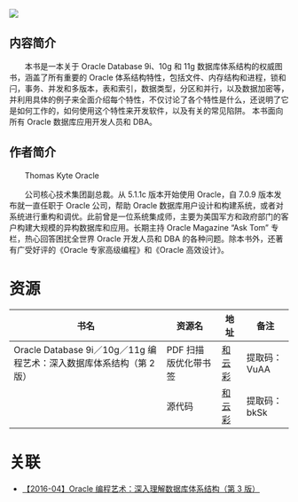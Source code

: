![](http://img3m4.ddimg.cn/23/31/21009704-1_u_2.jpg)

## 内容简介

　　本书是一本关于 Oracle Database 9i、10g 和 11g 数据库体系结构的权威图书，涵盖了所有重要的 Oracle 体系结构特性，包括文件、内存结构和进程，锁和闩，事务、并发和多版本，表和索引，数据类型，分区和并行，以及数据加密等，并利用具体的例子来全面介绍每个特性，不仅讨论了各个特性是什么，还说明了它是如何工作的，如何使用这个特性来开发软件，以及有关的常见陷阱。 本书面向所有 Oracle 数据库应用开发人员和 DBA。

## 作者简介

　　Thomas Kyte Oracle

　　公司核心技术集团副总裁。从 5.1.1c 版本开始使用 Oracle，自 7.0.9 版本发布就一直任职于 Oracle 公司，帮助 Oracle 数据库用户设计和构建系统，或者对系统进行重构和调优。此前曾是一位系统集成师，主要为美国军方和政府部门的客户构建大规模的异构数据库和应用。长期主持 Oracle Magazine “Ask Tom” 专栏，热心回答困扰全世界 Oracle 开发人员和 DBA 的各种问题。除本书外，还著有广受好评的《Oracle 专家高级编程》和《Oracle 高效设计》。

# 资源

|书名|资源名|地址|备注|
|---|---|---|---|
|Oracle Database 9i／10g／11g 编程艺术：深入数据库体系结构（第 2 版）|PDF 扫描版优化带书签|[和云彩](http://caiyun.feixin.10086.cn/dl/0n5CsLvsmJht8)|提取码：VuAA|
||源代码|[和云彩](http://caiyun.feixin.10086.cn/dl/0n5CsLvqQz5Ha)|提取码：bkSk|

# 关联

* [【2016-04】Oracle 编程艺术：深入理解数据库体系结构（第 3 版）](./【2016-04】Oracle%20编程艺术：深入理解数据库体系结构（第%203%20版）.md)
